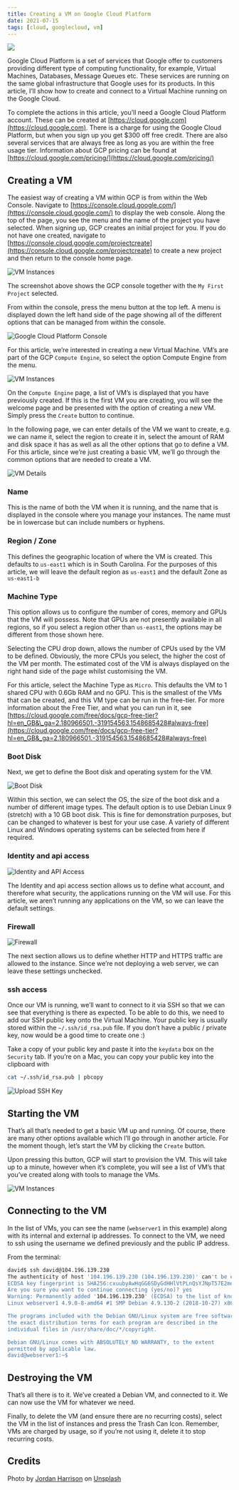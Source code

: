 ```yaml
---
title: Creating a VM on Google Cloud Platform
date: 2021-07-15
tags: [cloud, googlecloud, vm]
---
```


![](https://res.cloudinary.com/davidsalter/image/upload/v1628543041/network_guyxfs.jpg)

Google Cloud Platform is a set of services that Google offer to customers providing different type of computing functionality, for example, Virtual Machines, Databases, Message Queues etc. These services are running on the same global infrastructure that Google uses for its products. In this article, I’ll show how to create and connect to a Virtual Machine running on the Google Cloud.

To complete the actions in this article, you’ll need a Google Cloud Platform account. These can be created at [https://cloud.google.com](https://cloud.google.com). There is a charge for using the Google Cloud Platform, but when you sign up you get \$300 off free credit. There are also several services that are always free as long as you are within the free usage tier. Information about GCP pricing can be found at [https://cloud.google.com/pricing/](https://cloud.google.com/pricing/)

## Creating a VM

The easiest way of creating a VM within GCP is from within the Web Console. Navigate to [https://console.cloud.google.com/](https://console.cloud.google.com/) to display the web console. Along the top of the page, you see the menu and the name of the project you have selected. When signing up, GCP creates an initial project for you. If you do not have one created, navigate to [https://console.cloud.google.com/projectcreate](https://console.cloud.google.com/projectcreate) to create a new project and then return to the console home page.

![VM Instances](https://dev-to-uploads.s3.amazonaws.com/uploads/articles/rfwthclpluhhlbpszy9c.png)

The screenshot above shows the GCP console together with the `My First Project` selected.

From within the console, press the menu button at the top left. A menu is displayed down the left hand side of the page showing all of the different options that can be managed from within the console.

![Google Cloud Platform Console](https://dev-to-uploads.s3.amazonaws.com/uploads/articles/8pkvv0cp6omlkjs2rtep.png)

For this article, we’re interested in creating a new Virtual Machine. VM’s are part of the GCP `Compute Engine`, so select the option Compute Engine from the menu.

![VM Instances](https://dev-to-uploads.s3.amazonaws.com/uploads/articles/jpthlw83lyhssecy0kc1.png)

On the `Compute Engine` page, a list of VM’s is displayed that you have previously created. If this is the first VM you are creating, you will see the welcome page and be presented with the option of creating a new VM. Simply press the `Create` button to continue.

In the following page, we can enter details of the VM we want to create, e.g. we can name it, select the region to create it in, select the amount of RAM and disk space it has as well as all the other options that go to define a VM. For this article, since we’re just creating a basic VM, we’ll go through the common options that are needed to create a VM.

![VM Details](https://dev-to-uploads.s3.amazonaws.com/uploads/articles/czd5rtugn95f25ar48st.png)

### Name

This is the name of both the VM when it is running, and the name that is displayed in the console where you manage your instances. The name must be in lowercase but can include numbers or hyphens.

### Region / Zone

This defines the geographic location of where the VM is created. This defaults to `us-east1` which is in South Carolina. For the purposes of this article, we will leave the default region as `us-east1` and the default Zone as `us-east1-b`

### Machine Type

This option allows us to configure the number of cores, memory and GPUs that the VM will possess. Note that GPUs are not presently available in all regions, so if you select a region other than `us-east1`, the options may be different from those shown here.

Selecting the CPU drop down, allows the number of CPUs used by the VM to be defined. Obviously, the more CPUs you select, the higher the cost of the VM per month. The estimated cost of the VM is always displayed on the right hand side of the page whilst customising the VM.

For this article, select the Machine Type as `Micro`. This defaults the VM to 1 shared CPU with 0.6Gb RAM and no GPU. This is the smallest of the VMs that can be created, and this VM type can be run in the free-tier. For more information about the Free Tier, and what you can run in it, see [https://cloud.google.com/free/docs/gcp-free-tier?hl=en_GB&\_ga=2.180966501.-319154563.1548685428#always-free](https://cloud.google.com/free/docs/gcp-free-tier?hl=en_GB&_ga=2.180966501.-319154563.1548685428#always-free)

### Boot Disk

Next, we get to define the Boot disk and operating system for the VM.

![Boot Disk](https://dev-to-uploads.s3.amazonaws.com/uploads/articles/ip9gbcpq2hdpqyk2xa3i.png)

Within this section, we can select the OS, the size of the boot disk and a number of different image types. The default option is to use Debian Linux 9 (stretch) with a 10 GB boot disk. This is fine for demonstration purposes, but can be changed to whatever is best for your use case. A variety of different Linux and Windows operating systems can be selected from here if required.

### Identity and api access

![Identity and API Access](https://dev-to-uploads.s3.amazonaws.com/uploads/articles/2311f2j0ff4kg007ay9w.png)

The Identity and api access section allows us to define what account, and therefore what security, the applications running on the VM will use. For this article, we aren’t running any applications on the VM, so we can leave the default settings.

### Firewall

![Firewall](https://dev-to-uploads.s3.amazonaws.com/uploads/articles/sv1prj5t62znkpcwrvje.png)

The next section allows us to define whether HTTP and HTTPS traffic are allowed to the instance. Since we’re not deploying a web server, we can leave these settings unchecked.

### ssh access

Once our VM is running, we’ll want to connect to it via SSH so that we can see that everything is there as expected. To be able to do this, we need to add our SSH public key onto the Virtual Machine. Your public key is usually stored within the `~/.ssh/id_rsa.pub` file. If you don’t have a public / private key, now would be a good time to create one :)

Take a copy of your public key and paste it into the `keydata` box on the `Security` tab. If you’re on a Mac, you can copy your public key into the clipboard with

```bash
cat ~/.ssh/id_rsa.pub | pbcopy
```

![Upload SSH Key](https://dev-to-uploads.s3.amazonaws.com/uploads/articles/bx7nvqgzu0wz0igun3jv.png)

## Starting the VM

That’s all that’s needed to get a basic VM up and running. Of course, there are many other options available which I’ll go through in another article. For the moment though, let’s start the VM by clicking the `Create` button.

Upon pressing this button, GCP will start to provision the VM. This will take up to a minute, however when it’s complete, you will see a list of VM’s that you’ve created along with tools to manage the VMs.

![VM Instances](https://dev-to-uploads.s3.amazonaws.com/uploads/articles/jpthlw83lyhssecy0kc1.png)

## Connecting to the VM

In the list of VMs, you can see the name (`webserver1` in this example) along with its internal and external ip addresses. To connect to the VM, we need to ssh using the username we defined previously and the public IP address.

From the terminal:

```bash
david$ ssh david@104.196.139.230
The authenticity of host '104.196.139.230 (104.196.139.230)' can't be established.
ECDSA key fingerprint is SHA256:cxuubyAwHqGG6SDyGdHHlVtPLnQsYJNpT57E2mok4Dg.
Are you sure you want to continue connecting (yes/no)? yes
Warning: Permanently added '104.196.139.230' (ECDSA) to the list of known hosts.
Linux webserver1 4.9.0-8-amd64 #1 SMP Debian 4.9.130-2 (2018-10-27) x86_64

The programs included with the Debian GNU/Linux system are free software;
the exact distribution terms for each program are described in the
individual files in /usr/share/doc/*/copyright.

Debian GNU/Linux comes with ABSOLUTELY NO WARRANTY, to the extent
permitted by applicable law.
david@webserver1:~$
```

## Destroying the VM

That’s all there is to it. We’ve created a Debian VM, and connected to it. We can now use the VM for whatever we need.

Finally, to delete the VM (and ensure there are no recurring costs), select the VM in the list of instances and press the Trash Can Icon. Remember, VMs are charged by usage, so if you’re not using it, delete it to stop recurring costs.

## Credits

Photo by [Jordan Harrison](https://unsplash.com/@jordanharrison?utm_source=unsplash&utm_medium=referral&utm_content=creditCopyText) on [Unsplash](https://unsplash.com/s/photos/server?utm_source=unsplash&utm_medium=referral&utm_content=creditCopyText)

